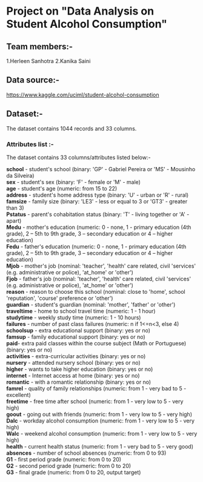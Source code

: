 # **Project on "Data Analysis on Student Alcohol Consumption"**

## Team members:-

1.Herleen Sanhotra
2.Kanika Saini

## Data source:- 
https://www.kaggle.com/uciml/student-alcohol-consumption

## Dataset:-

The dataset contains 1044 records and 33 columns.

### Attributes list :-

The dataset contains 33 columns/attributes listed below:-

**school** - student's school (binary: 'GP' - Gabriel Pereira or 'MS' - Mousinho da Silveira)
 <br />**sex** - student's sex (binary: 'F' - female or 'M' - male)
 <br />**age** - student's age (numeric: from 15 to 22)
 <br />**address** - student's home address type (binary: 'U' - urban or 'R' - rural)
 <br />**famsize** - family size (binary: 'LE3' - less or equal to 3 or 'GT3' - greater than 3)
 <br />**Pstatus** - parent's cohabitation status (binary: 'T' - living together or 'A' - apart)
 <br />**Medu** - mother's education (numeric: 0 - none, 1 - primary education (4th grade), 2 – 5th to 9th grade, 3 – secondary education or 4 – higher education)
 <br />**Fedu** - father's education (numeric: 0 - none, 1 - primary education (4th grade), 2 – 5th to 9th grade, 3 – secondary education or 4 – higher education)
 <br />**Mjob** - mother's job (nominal: 'teacher', 'health' care related, civil 'services' (e.g. administrative or police), 'at_home' or 'other')
 <br />**Fjob** - father's job (nominal: 'teacher', 'health' care related, civil 'services' (e.g. administrative or police), 'at_home' or 'other')
 <br />**reason** - reason to choose this school (nominal: close to 'home', school 'reputation', 'course' preference or 'other')
 <br />**guardian** - student's guardian (nominal: 'mother', 'father' or 'other')
 <br />**traveltime** - home to school travel time (numeric: 1 - 1 hour)
 <br />**studytime** - weekly study time (numeric: 1 - 10 hours)
 <br />**failures** - number of past class failures (numeric: n if 1<=n<3, else 4)
 <br />**schoolsup** - extra educational support (binary: yes or no)
 <br />**famsup** - family educational support (binary: yes or no)
 <br />**paid**- extra paid classes within the course subject (Math or Portuguese) (binary: yes or no)
<br />**activities** - extra-curricular activities (binary: yes or no)
<br />**nursery** - attended nursery school (binary: yes or no)
<br />**higher** - wants to take higher education (binary: yes or no)
<br />**internet** - Internet access at home (binary: yes or no)
<br />**romantic** - with a romantic relationship (binary: yes or no)
<br />**famrel** - quality of family relationships (numeric: from 1 - very bad to 5 - excellent)
<br />**freetime** - free time after school (numeric: from 1 - very low to 5 - very high)
<br />**goout** - going out with friends (numeric: from 1 - very low to 5 - very high)
<br />**Dalc** - workday alcohol consumption (numeric: from 1 - very low to 5 - very high)
<br />**Walc** - weekend alcohol consumption (numeric: from 1 - very low to 5 - very high)
<br />**health** - current health status (numeric: from 1 - very bad to 5 - very good)
<br />**absences** - number of school absences (numeric: from 0 to 93)
<br />**G1** - first period grade (numeric: from 0 to 20) 
<br />**G2** - second period grade (numeric: from 0 to 20)
<br />**G3** - final grade (numeric: from 0 to 20, output target)
